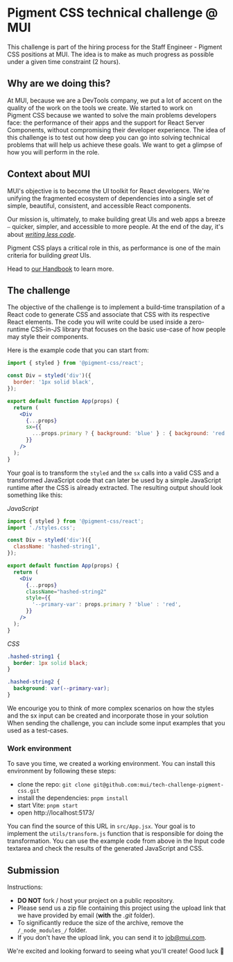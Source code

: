 # Pigment CSS technical challenge @ MUI

This challenge is part of the hiring process for the Staff Engineer - Pigment CSS positions at MUI.
The idea is to make as much progress as possible under a given time constraint (2 hours).

## Why are we doing this?

At MUI, because we are a DevTools company, we put a lot of accent on the quality of the work on the tools we create.
We started to work on Pigment CSS because we wanted to solve the main problems developers face: the performance of their apps and the support for React Server Components, without compromising their developer experience.
The idea of this challenge is to test out how deep you can go into solving technical problems that will help us achieve these goals.
We want to get a glimpse of how you will perform in the role.

## Context about MUI

MUI's objective is to become the UI toolkit for React developers.
We're unifying the fragmented ecosystem of dependencies into a single set of simple, beautiful, consistent, and accessible React components.

Our mission is, ultimately, to make building great UIs and web apps a breeze ⎯ quicker, simpler, and accessible to more people.
At the end of the day, it's about [_writing less code_](https://youtu.be/GnO7D5UaDig?t=2451).

Pigment CSS plays a critical role in this, as performance is one of the main criteria for building *great* UIs.

Head to [our Handbook](https://mui-org.notion.site/Why-MUI-d8b8c142a6a44e3aa963f26edf4e03db) to learn more.

## The challenge

The objective of the challenge is to implement a build-time transpilation of a React code to generate CSS and associate that CSS with its respective React elements.
The code you will write could be used inside a zero-runtime CSS-in-JS library that focuses on the basic use-case of how people may style their components.

Here is the example code that you can start from:

```jsx
import { styled } from '@pigment-css/react';

const Div = styled('div')({
  border: '1px solid black',
});

export default function App(props) {
  return (
    <Div
      {...props}
      sx={{
        ...props.primary ? { background: 'blue' } : { background: 'red' },
      }}
    />
  );
}
```

Your goal is to transform the `styled` and the `sx` calls into a valid CSS and a transformed JavaScript code that can later be used by a simple JavaScript runtime after the CSS is already extracted. The resulting output should look something like this:

*JavaScript*

```jsx
import { styled } from '@pigment-css/react';
import './styles.css';

const Div = styled('div')({
  className: 'hashed-string1',
});

export default function App(props) {
  return (
    <Div
      {...props}
      className="hashed-string2"
      style={{
        '--primary-var': props.primary ? 'blue' : 'red',
      }}
    />
  );
}
```

*CSS*

```css
.hashed-string1 {
  border: 1px solid black;
}

.hashed-string2 {
  background: var(--primary-var);
}
```

We encourige you to think of more complex scenarios on how the styles and the sx input can be created and incorporate those in your solution
When sending the challenge, you can include some input examples that you used as a test-cases.

### Work environment

To save you time, we created a working environment.
You can install this environment by following these steps:

- clone the repo: `git clone git@github.com:mui/tech-challenge-pigment-css.git`
- install the dependencies: `pnpm install`
- start Vite: `pnpm start`
- open http://localhost:5173/

You can find the source of this URL in `src/App.jsx`. Your goal is to implement the `utils/transform.js` function that is responsible for doing the transformation. You can use the example code from above in the Input code textarea and check the results of the generated JavaScript and CSS.

## Submission

Instructions:

- **DO NOT** fork / host your project on a public repository.
- Please send us a zip file containing this project using the upload link that we have provided by email (**with** the _.git_ folder).
- To significantly reduce the size of the archive, remove the `/_node_modules_/` folder.
- If you don't have the upload link, you can send it to job@mui.com.

We're excited and looking forward to seeing what you'll create!
Good luck 🚀
